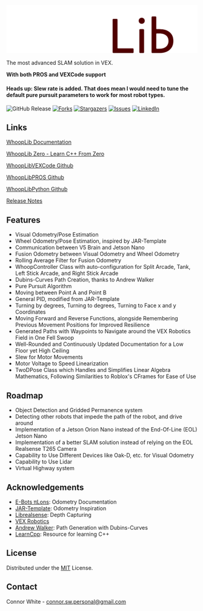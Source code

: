 ![WhoopLib Logo](/docs/images/WhoopLibWhite.png)

<!-- PROJECT SHIELDS -->
<!--
*** I'm using markdown "reference style" links for readability.
*** Reference links are enclosed in brackets [ ] instead of parentheses ( ).
*** See the bottom of this document for the declaration of the reference variables
*** for contributors-url, forks-url, etc. This is an optional, concise syntax you may use.
*** https://www.markdownguide.org/basic-syntax/#reference-style-links
-->

The most advanced SLAM solution in VEX.

**With both PROS and VEXCode support**

#### **Heads up:** Slew rate is added. That does mean I would need to tune the default pure pursuit parameters to work for most robot types.

![GitHub Release](https://img.shields.io/github/v/release/ConnorAtmos/WhoopLib?include_prereleases&style=for-the-badge)
[![Forks][forks-shield]][forks-url]
[![Stargazers][stars-shield]][stars-url]
[![Issues][issues-shield]][issues-url]
[![LinkedIn][linkedin-shield]][linkedin-url]


## Links

[WhoopLib Documentation](https://connoratmos.github.io/WhoopLib/)

[WhoopLib Zero - Learn C++ From Zero](https://connoratmos.github.io/WhoopLibZero/)

[WhoopLibVEXCode Github](https://github.com/ConnorAtmos/WhoopLibVEXCode)

[WhoopLibPROS Github](https://github.com/ConnorAtmos/WhoopLibPROS)

[WhoopLibPython Github](https://github.com/ConnorAtmos/WhoopLibPython)

[Release Notes](https://github.com/ConnorAtmos/WhoopLib/releases/)

## Features

- Visual Odometry/Pose Estimation
- Wheel Odometry/Pose Estimation, inspired by JAR-Template
- Communication between V5 Brain and Jetson Nano
- Fusion Odometry between Visual Odometry and Wheel Odometry
- Rolling Average Filter for Fusion Odometry
- WhoopController Class with auto-configuration for Split Arcade, Tank, Left Stick Arcade, and Right Stick Arcade
- Dubins-Curves Path Creation, thanks to Andrew Walker
- Pure Pursuit Algorithm
- Moving between Point A and Point B
- General PID, modified from JAR-Template
- Turning by degrees, Turning to degrees, Turning to Face x and y Coordinates
- Moving Forward and Reverse Functions, alongside Remembering Previous Movement Positions for Improved Resilience
- Generated Paths with Waypoints to Navigate around the VEX Robotics Field in One Fell Swoop
- Well-Rounded and Continuously Updated Documentation for a Low Floor yet High Ceiling
- Slew for Motor Movements
- Motor Voltage to Speed Linearization
- TwoDPose Class which Handles and Simplifies Linear Algebra Mathematics, Following Similarities to Roblox's CFrames for Ease of Use

## Roadmap

- Object Detection and Gridded Permanence system
- Detecting other robots that impede the path of the robot, and drive around
- Implementation of a Jetson Orion Nano instead of the End-Of-Line (EOL) Jetson Nano
- Implementation of a better SLAM solution instead of relying on the EOL Realsense T265 Camera
- Capability to Use Different Devices like Oak-D, etc. for Visual Odometry
- Capability to Use Lidar
- Virtual Highway system

## Acknowledgements

 - [E-Bots πLons](http://thepilons.ca/wp-content/uploads/2018/10/Tracking.pdf): Odometry Documentation
 - [JAR-Template](https://github.com/JacksonAreaRobotics/JAR-Template): Odometry Inspiration
 - [Librealsense](https://github.com/IntelRealSense/librealsense): Depth Capturing
 - [VEX Robotics](https://github.com/VEX-Robotics-AI)
 - [Andrew Walker](https://github.com/AndrewWalker/Dubins-Curves/tree/master): Path Generation with Dubins-Curves
  - [LearnCpp](https://www.learncpp.com/): Resource for learning C++

<!-- LICENSE -->
## License

Distributed under the [MIT](https://choosealicense.com/licenses/mit/) License.

<!-- CONTACT -->
## Contact

Connor White - connor.sw.personal@gmail.com

<!-- MARKDOWN LINKS & IMAGES -->
<!-- https://www.markdownguide.org/basic-syntax/#reference-style-links -->
[forks-shield]: https://img.shields.io/github/forks/ConnorAtmos/WhoopLib.svg?style=for-the-badge
[forks-url]: https://github.com/ConnorAtmos/WhoopLib/network/members
[stars-shield]: https://img.shields.io/github/stars/ConnorAtmos/WhoopLib.svg?style=for-the-badge
[stars-url]: https://github.com/ConnorAtmos/WhoopLib/stargazers
[issues-shield]: https://img.shields.io/github/issues/ConnorAtmos/WhoopLib.svg?style=for-the-badge
[issues-url]: https://github.com/ConnorAtmos/WhoopLib/issues
[license-shield]: https://img.shields.io/github/license/ConnorAtmos/WhoopLib.svg?style=for-the-badge
[license-url]: https://github.com/ConnorAtmos/WhoopLib/blob/master/LICENSE
[linkedin-shield]: https://img.shields.io/badge/-LinkedIn-black.svg?style=for-the-badge&logo=linkedin&colorB=555
[linkedin-url]: https://www.linkedin.com/in/connor-white-38a5501a0/

